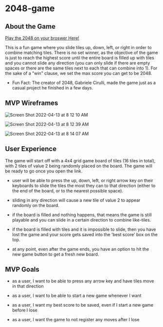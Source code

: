 # 2048-game

## About the Game
[Play the 2048 on your broswer Here!](https://mo4rahman.github.io/2048-game/)

This is a fun game where you slide tiles up, down, left, or right in order to combine matching tiles. There is no set winner, as the objective of the game is just to reach the highest score until the entire board is filled up with tiles and you cannot slide any direction (you can only slide if there are empty spaces or there are the same tiles next to each that can combine into 1). For the sake of a "win" clause, we set the max score you can get to be 2048.
- Fun Fact: The creator of 2048, Gabriele Cirulli, made the game just as a casual project he finished in a few days.


## MVP Wireframes

![Screen Shot 2022-04-13 at 8 12 10 AM](https://user-images.githubusercontent.com/68241119/163177706-19a31eff-1fda-4028-8099-b621c1b23dfc.png)

![Screen Shot 2022-04-13 at 8 12 39 AM](https://user-images.githubusercontent.com/68241119/163177751-b9fb3afa-f8d5-4e18-bea0-4d7cd3debf7a.png)

![Screen Shot 2022-04-13 at 8 14 07 AM](https://user-images.githubusercontent.com/68241119/163177786-0c2567b4-2e76-4436-87b1-6def82df0167.png)

## User Experience

The game will start off with a 4x4 grid game board of tiles (16 tiles in total), with 2 tiles of value 2 being randomly placed on the board. The game will be ready to go once you open the link.

- user will be able to press the up, down, left, or right arrow key on their keyboards to slide the tiles the most they can to that direction (either to the end of the board, or to the nearest possible space). 

- sliding in any direction will cause a new tile of value 2 to appear randomly on the board.

- if the board is filled and nothing happens, that means the game is still playable and you can slide in a certain direction to combine like-tiles.

- if the board is filled with tiles and it is impossible to slide, then you have lost the game and your score gets saved into the 'best score' box on the top.

- at any point, even after the game ends, you have an option to hit the new game button to get a fresh new board.

## MVP Goals

- as a user, I want to be able to press any arrow key and have tiles move in that direction

- as a user, I want to be able to start a new game whenever I want

- as a user, I want my best score to be saved, even if I start a new game before I lose

- as a user, I want the game to not register any moves after I lose
